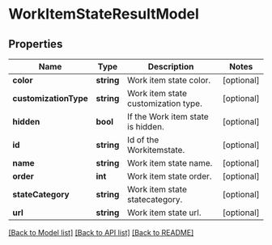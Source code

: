 # WorkItemStateResultModel

## Properties
Name | Type | Description | Notes
------------ | ------------- | ------------- | -------------
**color** | **string** | Work item state color. | [optional] 
**customizationType** | **string** | Work item state customization type. | [optional] 
**hidden** | **bool** | If the Work item state is hidden. | [optional] 
**id** | **string** | Id of the Workitemstate. | [optional] 
**name** | **string** | Work item state name. | [optional] 
**order** | **int** | Work item state order. | [optional] 
**stateCategory** | **string** | Work item state statecategory. | [optional] 
**url** | **string** | Work item state url. | [optional] 

[[Back to Model list]](../README.md#documentation-for-models) [[Back to API list]](../README.md#documentation-for-api-endpoints) [[Back to README]](../README.md)


